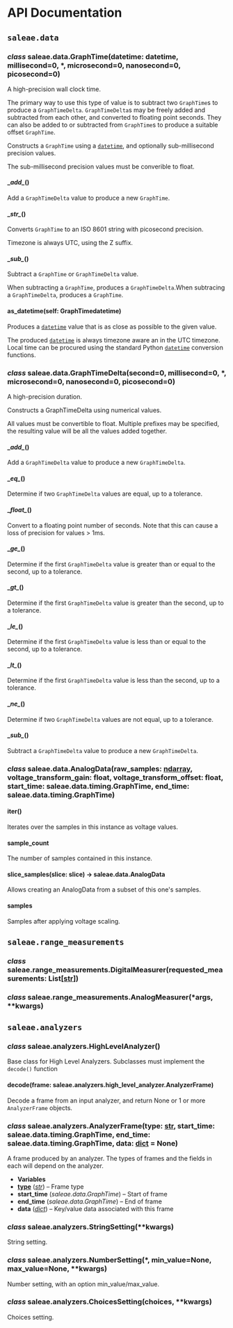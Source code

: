 # API Documentation

## `saleae.data`

### _class_ saleae.data.GraphTime\(datetime: datetime, millisecond=0, \*, microsecond=0, nanosecond=0, picosecond=0\)

A high-precision wall clock time.

The primary way to use this type of value is to subtract two `GraphTime`s to produce a `GraphTimeDelta`. `GraphTimeDelta`s may be freely added and subtracted from each other, and converted to floating point seconds. They can also be added to or subtracted from `GraphTime`s to produce a suitable offset `GraphTime`.

Constructs a `GraphTime` using a [`datetime`](https://docs.python.org/3/library/datetime.html#datetime.datetime), and optionally sub-millisecond precision values.

The sub-millisecond precision values must be converible to float.

#### \__add\__\(\)

Add a `GraphTimeDelta` value to produce a new `GraphTime`.

#### \__str\__\(\)

Converts `GraphTime` to an ISO 8601 string with picosecond precision.

Timezone is always UTC, using the Z suffix.

#### \__sub\__\(\)

Subtract a `GraphTime` or `GraphTimeDelta` value.

When subtracting a `GraphTime`, produces a `GraphTimeDelta`.When subtracing a `GraphTimeDelta`, produces a `GraphTime`.

#### as\_datetime\(self: GraphTimedatetime\)

Produces a [`datetime`](https://docs.python.org/3/library/datetime.html#datetime.datetime) value that is as close as possible to the given value.

The produced [`datetime`](https://docs.python.org/3/library/datetime.html#datetime.datetime) is always timezone aware an in the UTC timezone. Local time can be procured using the standard Python [`datetime`](https://docs.python.org/3/library/datetime.html#datetime.datetime) conversion functions.

### _class_ saleae.data.GraphTimeDelta\(second=0, millisecond=0, \*, microsecond=0, nanosecond=0, picosecond=0\)

A high-precision duration.

Constructs a GraphTimeDelta using numerical values.

All values must be convertible to float. Multiple prefixes may be specified, the resulting value will be all the values added together.

#### \__add\__\(\)

Add a `GraphTimeDelta` value to produce a new `GraphTimeDelta`.

#### \__eq\__\(\)

Determine if two `GraphTimeDelta` values are equal, up to a tolerance.

#### \__float\__\(\)

Convert to a floating point number of seconds. Note that this can cause a loss of precision for values &gt; 1ms.

#### \__ge\__\(\)

Determine if the first `GraphTimeDelta` value is greater than or equal to the second, up to a tolerance.

#### \__gt\__\(\)

Determine if the first `GraphTimeDelta` value is greater than the second, up to a tolerance.

#### \__le\__\(\)

Determine if the first `GraphTimeDelta` value is less than or equal to the second, up to a tolerance.

#### \__lt\__\(\)

Determine if the first `GraphTimeDelta` value is less than the second, up to a tolerance.

#### \__ne\__\(\)

Determine if two `GraphTimeDelta` values are not equal, up to a tolerance.

#### \__sub\__\(\)

Subtract a `GraphTimeDelta` value to produce a new `GraphTimeDelta`.

### _class_ saleae.data.AnalogData\(raw\_samples: [ndarray](https://numpy.org/doc/stable/reference/generated/numpy.ndarray.html), voltage\_transform\_gain: float, voltage\_transform\_offset: float, start\_time: saleae.data.timing.GraphTime, end\_time: saleae.data.timing.GraphTime\)

#### **iter**\(\)

Iterates over the samples in this instance as voltage values.

#### sample\_count

The number of samples contained in this instance.

#### slice\_samples\(slice: slice\) -&gt; saleae.data.AnalogData

Allows creating an AnalogData from a subset of this one's samples.

#### samples

Samples after applying voltage scaling.

## `saleae.range_measurements`

### _class_ saleae.range\_measurements.DigitalMeasurer\(requested\_measurements: List\[[str](https://docs.python.org/3/library/stdtypes.html#str)\]\)

### _class_ saleae.range\_measurements.AnalogMeasurer\(\*args, \*\*kwargs\)

## `saleae.analyzers`

### _class_ saleae.analyzers.HighLevelAnalyzer\(\)

Base class for High Level Analyzers. Subclasses must implement the `decode()` function

#### decode\(frame: saleae.analyzers.high\_level\_analyzer.AnalyzerFrame\)

Decode a frame from an input analyzer, and return None or 1 or more `AnalyzerFrame` objects.

### _class_ saleae.analyzers.AnalyzerFrame\(type: [str](https://docs.python.org/3/library/stdtypes.html#str), start\_time: saleae.data.timing.GraphTime, end\_time: saleae.data.timing.GraphTime, data: [dict](https://docs.python.org/3/library/stdtypes.html#dict) = None\)

A frame produced by an analyzer. The types of frames and the fields in each will depend on the analyzer.

* **Variables**
* [**type**](https://docs.python.org/3/library/functions.html#type) \([_str_](https://docs.python.org/3/library/stdtypes.html#str)\) – Frame type
* **start\_time** \(_saleae.data.GraphTime_\) – Start of frame
* **end\_time** \(_saleae.data.GraphTime_\) – End of frame
* **data** \([_dict_](https://docs.python.org/3/library/stdtypes.html#dict)\) – Key/value data associated with this frame

### _class_ saleae.analyzers.StringSetting\(\*\*kwargs\)

String setting.

### _class_ saleae.analyzers.NumberSetting\(\*, min\_value=None, max\_value=None, \*\*kwargs\)

Number setting, with an option min\_value/max\_value.

### _class_ saleae.analyzers.ChoicesSetting\(choices, \*\*kwargs\)

Choices setting.

